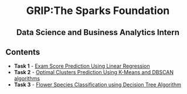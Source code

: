 
<h1 align="center"> 
GRIP:The Sparks Foundation
</h1>
<h2 align="center">
Data Science and Business Analytics Intern
 </h2>

## Contents

- <b>Task 1</b> - [Exam Score Prediction Using Linear Regression](https://github.com/tharunnayak14/TSF-Intern-Tasks/blob/main/Task-1%20Prediction%20using%20Supervised%20ML%20%20(Level%20-%20Beginner).ipynb)
- <b>Task 2</b> - [Optimal Clusters Prediction Using K-Means and DBSCAN algorithms](https://github.com/tharunnayak14/TSF-Intern-Tasks/blob/main/Task-2%20Prediction%20using%20Unsupervised%20ML%20%20(Level%20-%20Beginner).ipynb)
- <b>Task 3</b> - [Flower Species Classification using Decision Tree Algorithm](https://github.com/tharunnayak14/TSF-Intern-Tasks/blob/main/Task-3%20Prediction%20using%20Decision%20Tree%20%20Algorithm.ipynb)
